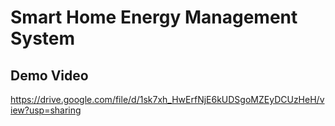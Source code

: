 # Smart Home Energy Management System

## Demo Video
https://drive.google.com/file/d/1sk7xh_HwErfNjE6kUDSgoMZEyDCUzHeH/view?usp=sharing
